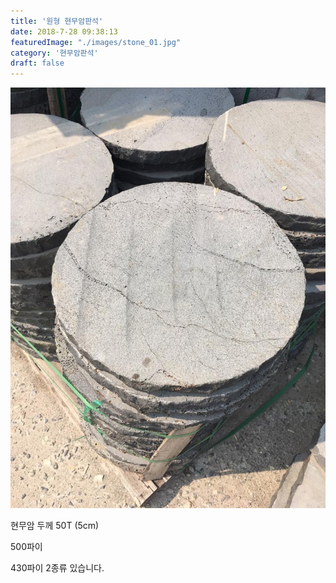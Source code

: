 ```yaml
---
title: '원형 현무암판석'
date: 2018-7-28 09:38:13
featuredImage: "./images/stone_01.jpg"
category: '현무암판석'
draft: false
---
```


![원형 현무암판석](./images/stone_01.jpg)

현무암 두께 50T (5cm)

500파이

430파이 2종류 있습니다.
